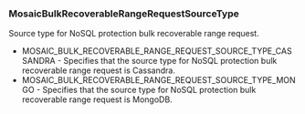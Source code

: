 ### MosaicBulkRecoverableRangeRequestSourceType
Source type for NoSQL protection bulk recoverable range request.

- MOSAIC_BULK_RECOVERABLE_RANGE_REQUEST_SOURCE_TYPE_CASSANDRA - Specifies that the source type for NoSQL protection bulk recoverable range request is Cassandra.
- MOSAIC_BULK_RECOVERABLE_RANGE_REQUEST_SOURCE_TYPE_MONGO - Specifies that the source type for NoSQL protection bulk recoverable range request is MongoDB.
